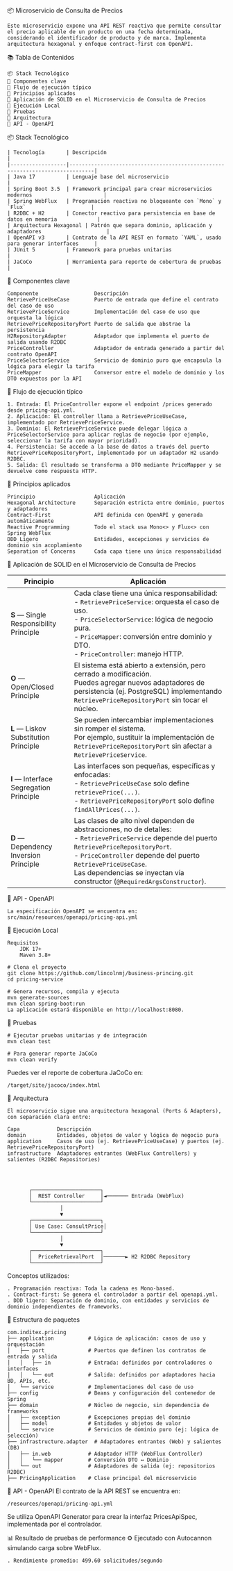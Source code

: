 📦 Microservicio de Consulta de Precios

    Este microservicio expone una API REST reactiva que permite consultar el precio aplicable de un producto en una fecha determinada, considerando el identificador de producto y de marca. Implementa arquitectura hexagonal y enfoque contract-first con OpenAPI.


📚 Tabla de Contenidos
  
    📦 Stack Tecnológico
    🧩 Componentes clave
    🔁 Flujo de ejecución típico
    🔄 Principios aplicados
    🧱 Aplicación de SOLID en el Microservicio de Consulta de Precios
    🚀 Ejecución Local
    🧪 Pruebas
    🔄 Arquitectura
    📄 API - OpenAPI


📦 Stack Tecnológico

    | Tecnología       | Descripción                                                                 |
    |------------------|------------------------------------------------------------------------------|
    | Java 17          | Lenguaje base del microservicio                                              |
    | Spring Boot 3.5  | Framework principal para crear microservicios modernos                       |
    | Spring WebFlux   | Programación reactiva no bloqueante con `Mono` y `Flux`                     |
    | R2DBC + H2       | Conector reactivo para persistencia en base de datos en memoria             |
    | Arquitectura Hexagonal | Patrón que separa dominio, aplicación y adaptadores                     |
    | OpenAPI v3       | Contrato de la API REST en formato `YAML`, usado para generar interfaces     |
    | JUnit 5          | Framework para pruebas unitarias                                             | 
    | JaCoCo           | Herramienta para reporte de cobertura de pruebas                             |

🧩 Componentes clave

    Componente                  Descripción
    RetrievePriceUseCase	    Puerto de entrada que define el contrato del caso de uso
    RetrievePriceService	    Implementación del caso de uso que orquesta la lógica
    RetrievePriceRepositoryPort Puerto de salida que abstrae la persistencia
    H2RepositoryAdapter         Adaptador que implementa el puerto de salida usando R2DBC
    PriceController	            Adaptador de entrada generado a partir del contrato OpenAPI
    PriceSelectorService	    Servicio de dominio puro que encapsula la lógica para elegir la tarifa
    PriceMapper                 Conversor entre el modelo de dominio y los DTO expuestos por la API

🔁 Flujo de ejecución típico
    
    1. Entrada: El PriceController expone el endpoint /prices generado desde pricing-api.yml.
    2. Aplicación: El controller llama a RetrievePriceUseCase, implementado por RetrievePriceService.
    3. Dominio: El RetrievePriceService puede delegar lógica a PriceSelectorService para aplicar reglas de negocio (por ejemplo, seleccionar la tarifa con mayor prioridad).
    4. Persistencia: Se accede a la base de datos a través del puerto RetrievePriceRepositoryPort, implementado por un adaptador H2 usando R2DBC.
    5. Salida: El resultado se transforma a DTO mediante PriceMapper y se devuelve como respuesta HTTP.

🔄 Principios aplicados

    Principio                   Aplicación
    Hexagonal Architecture      Separación estricta entre dominio, puertos y adaptadores
    Contract-First              API definida con OpenAPI y generada automáticamente
    Reactive Programming        Todo el stack usa Mono<> y Flux<> con Spring WebFlux
    DDD Ligero                  Entidades, excepciones y servicios de dominio sin acoplamiento
    Separation of Concerns      Cada capa tiene una única responsabilidad

🧱 Aplicación de SOLID en el Microservicio de Consulta de Precios

| Principio                               | Aplicación                                                                                                                                                                                                                                                                                              |
| --------------------------------------- | ------------------------------------------------------------------------------------------------------------------------------------------------------------------------------------------------------------------------------------------------------------------------------------------------------- |
| **S** — Single Responsibility Principle | Cada clase tiene una única responsabilidad: <br> - `RetrievePriceService`: orquesta el caso de uso. <br> - `PriceSelectorService`: lógica de negocio pura. <br> - `PriceMapper`: conversión entre dominio y DTO. <br> - `PriceController`: manejo HTTP.                                                 |
| **O** — Open/Closed Principle           | El sistema está abierto a extensión, pero cerrado a modificación. <br> Puedes agregar nuevos adaptadores de persistencia (ej. PostgreSQL) implementando `RetrievePriceRepositoryPort` sin tocar el núcleo.                                                                                              |
| **L** — Liskov Substitution Principle   | Se pueden intercambiar implementaciones sin romper el sistema. <br> Por ejemplo, sustituir la implementación de `RetrievePriceRepositoryPort` sin afectar a `RetrievePriceService`.                                                                                                                     |
| **I** — Interface Segregation Principle | Las interfaces son pequeñas, específicas y enfocadas: <br> - `RetrievePriceUseCase` solo define `retrievePrice(...)`. <br> - `RetrievePriceRepositoryPort` solo define `findAllPrices(...)`.                                                                                                                |
| **D** — Dependency Inversion Principle  | Las clases de alto nivel dependen de abstracciones, no de detalles: <br> - `RetrievePriceService` depende del puerto `RetrievePriceRepositoryPort`. <br> - `PriceController` depende del puerto `RetrievePriceUseCase`. <br> Las dependencias se inyectan vía constructor (`@RequiredArgsConstructor`). |


📄 API - OpenAPI

    La especificación OpenAPI se encuentra en:
    src/main/resources/openapi/pricing-api.yml


🚀 Ejecución Local
  
    Requisitos
        JDK 17+
        Maven 3.8+

    # Clona el proyecto
    git clone https://github.com/lincolnmj/business-princing.git
    cd pricing-service
  
    # Genera recursos, compila y ejecuta
    mvn generate-sources
    mvn clean spring-boot:run
    La aplicación estará disponible en http://localhost:8080.


🧪 Pruebas
    
    # Ejecutar pruebas unitarias y de integración
    mvn clean test

    # Para generar reporte JaCoCo
    mvn clean verify

Puedes ver el reporte de cobertura JaCoCo en:

    /target/site/jacoco/index.html

🔄 Arquitectura
    
    El microservicio sigue una arquitectura hexagonal (Ports & Adapters), con separación clara entre:
    
    Capa	        Descripción
    domain	        Entidades, objetos de valor y lógica de negocio pura
    application     Casos de uso (ej. RetrievePriceUseCase) y puertos (ej. RetrievePriceRepositoryPort)
    infrastructure	Adaptadores entrantes (WebFlux Controllers) y salientes (R2DBC Repositories)




           ┌──────────────────────┐
           │  REST Controller     │◄─────── Entrada (WebFlux)
           └──────────────────────┘
                     │
                     ▼
           ┌──────────────────────┐
           │ Use Case: ConsultPrice│
           └──────────────────────┘
                     │
                     ▼
           ┌──────────────────────┐
           │  PriceRetrievalPort  │───────► H2 R2DBC Repository
           └──────────────────────┘

Conceptos utilizados:

    . Programación reactiva: Toda la cadena es Mono-based.
    . Contract-first: Se genera el controlador a partir del openapi.yml.
    . DDD ligero: Separación de dominio, con entidades y servicios de dominio independientes de frameworks.

📂 Estructura de paquetes

    com.inditex.pricing
    ├── application           # Lógica de aplicación: casos de uso y orquestación
    │   ├── port              # Puertos que definen los contratos de entrada y salida
    │   │   ├── in            # Entrada: definidos por controladores o interfaces
    │   │   └── out           # Salida: definidos por adaptadores hacia BD, APIs, etc.
    │   └── service           # Implementaciones del caso de uso 
    ├── config                # Beans y configuración del contenedor de Spring
    ├── domain                # Núcleo de negocio, sin dependencia de frameworks
    │   ├── exception         # Excepciones propias del dominio
    │   ├── model             # Entidades y objetos de valor
    │   └── service           # Servicios de dominio puro (ej: lógica de selección)
    ├── infrastructure.adapter  # Adaptadores entrantes (Web) y salientes (DB)
    │   ├── in.web            # Adaptador HTTP (WebFlux Controller)
    │   │   └── mapper        # Conversión DTO ↔ Dominio
    │   └── out               # Adaptadores de salida (ej: repositorios R2DBC)
    ├── PricingApplication    # Clase principal del microservicio

📄 API - OpenAPI
El contrato de la API REST se encuentra en:

    /resources/openapi/pricing-api.yml

Se utiliza OpenAPI Generator para crear la interfaz PricesApiSpec, implementada por el controlador.



📊 Resultado de pruebas de performance
⚙ Ejecutado con Autocannon simulando carga sobre WebFlux.

    . Rendimiento promedio: 499.60 solicitudes/segundo
